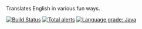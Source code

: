 Translates English in various fun ways.

[![Build Status](https://secure.travis-ci.org/jafl/language_game.png?branch=master)](http://travis-ci.org/jafl/language_game)
[![Total alerts](https://img.shields.io/lgtm/alerts/g/jafl/language_game.svg?logo=lgtm&logoWidth=18)](https://lgtm.com/projects/g/jafl/language_game/alerts/)
[![Language grade: Java](https://img.shields.io/lgtm/grade/java/g/jafl/language_game.svg?logo=lgtm&logoWidth=18)](https://lgtm.com/projects/g/jafl/language_game/context:java)
